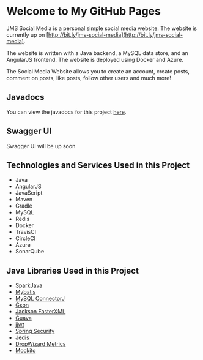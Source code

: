 # Welcome to My GitHub Pages
JMS Social Media is a personal simple social media website. The website is currently up on [http://bit.ly/jms-social-media](http://bit.ly/jms-social-media).

The website is written with a Java backend, a MySQL data store, and an AngularJS frontend. The website is deployed using Docker and Azure.

The Social Media Website allows you to create an account, create posts, comment on posts, like posts, follow other users and much more!

## Javadocs
You can view the javadocs for this project [here](https://jasonsarwar.github.io/jms-social-media/apidocs/index.html).

## Swagger UI
Swagger UI will be up soon

## Technologies and Services Used in this Project
- Java
- AngularJS
- JavaScript
- Maven
- Gradle
- MySQL
- Redis
- Docker
- TravisCI
- CircleCI
- Azure
- SonarQube

## Java Libraries Used in this Project
- [SparkJava](https://github.com/perwendel/spark)
- [Mybatis](https://github.com/mybatis/mybatis-3)
- [MySQL ConnectorJ](https://github.com/mysql/mysql-connector-j)
- [Gson](https://github.com/google/gson)
- [Jackson FasterXML](https://github.com/FasterXML/jackson)
- [Guava](https://github.com/google/guava)
- [jjwt](https://github.com/jwtk/jjwt)
- [Spring Security](https://github.com/spring-projects/spring-security)
- [Jedis](https://github.com/xetorthio/jedis)
- [DropWizard Metrics](https://github.com/dropwizard/metrics)
- [Mockito](https://github.com/mockito/mockito)

